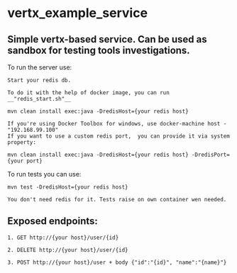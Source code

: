 # vertx_example_service

<h2>Simple vertx-based service. Can be used as sandbox for testing tools investigations.</h2>

To run the server use:

    Start your redis db.
    
    To do it with the help of docker image, you can run __"redis_start.sh"__
    
    mvn clean install exec:java -DredisHost={your redis host}
    
    If you're using Docker Toolbox for windows, use docker-machine host - "192.168.99.100"
    If you want to use a custom redis port,  you can provide it via system property:
    
    mvn clean install exec:java -DredisHost={your redis host} -DredisPort={your port}
    
To run tests you can use:

    mvn test -DredisHost={your redis host}

    You don't need redis for it. Tests raise on own container wen needed.

<h2>Exposed endpoints:</h2>
    
    1. GET http://{your host}/user/{id}
    
    2. DELETE http://{your host}/user/{id}
    
    3. POST http://{your host}/user + body {"id":"{id}", "name":"{name}"}
        
